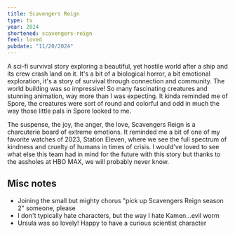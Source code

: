 ```yaml
---
title: Scavengers Reign
type: tv
year: 2024
shortened: scavengers-reign
feel: loved
pubdate: "11/20/2024"
---
```


A sci-fi survival story exploring a beautiful, yet hostile world after a ship and its crew crash land on it. It's a bit of a biological horror, a bit emotional exploration, it's a story of survival through connection and community. The world building was so impressive! So many fascinating creatures and stunning animation, way more than I was expecting. It kinda reminded me of Spore, the creatures were sort of round and colorful and odd in much the way those little pals in Spore looked to me.

The suspense, the joy, the anger, the love, Scavengers Reign is a charcuterie board of extreme emotions. It reminded me a bit of one of my favorite watches of 2023, Station Eleven, where we see the full spectrum of kindness and cruelty of humans in times of crisis. I would've loved to see what else this team had in mind for the future with this story but thanks to the assholes at HBO MAX, we will probably never know.

## Misc notes

- Joining the small but mighty chorus "pick up Scavengers Reign season 2" someone, please
- I don't typically hate characters, but the way I hate Kamen...evil worm
- Ursula was so lovely! Happy to have a curious scientist character
